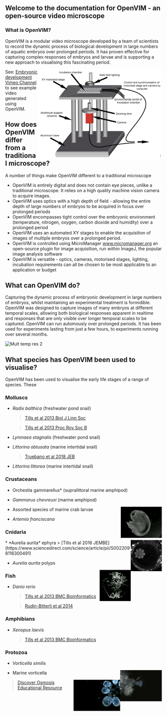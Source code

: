 ## Welcome to the documentation for OpenVIM - an open-source video microscope


### What is OpenVIM?
OpenVIM is a modular video microscope developed by a team of scientists to record the dynamic process of biological development in large numbers of aquatic embryos over prolonged periods. It has proven effective for capturing complex responses of embryos and larvae and is supporting a new approach to visualising this fascinating period.

<img src="assets/OpenVIM.png" title = "OpenVIM Figure" align = "right" width="400">

See: [Embryonic development Vimeo Channel](www.vimeo.com/channels/embryonicdevelopment) to see example video generated using OpenVIM.


## How does OpenVIM differ from a traditional microscope?
A number of things make OpenVIM different to a traditional microscope
 * OpenVIM is entirely digital and does not contain eye pieces, unlike a traditional microscope. It relies on a high quality machine vision camera to acquire images.
 * OpenVIM uses optics with a high depth of field - allowing the entire depth of large numbers of embryos to be acquired in focus over prolonged periods
 * OpenVIM encompasses tight control over the embryonic environment (temperature, nitrogen, oxygen, carbon dioxide and humidity) over a prolonged period
 * OpenVIM uses an automated XY stages to enable the acquisition of images of multiple embryos over a prolonged period.
 * OpenVIM is controlled using MicroManager www.micromanager.org an open-source plugin for image acquisition, run within ImageJ, the popular image analysis software
 * OpenVIM is versatile - optics, cameras, motorised stages, lighting, incubation requirements can all be chosen to be most applicable to an application or budget


## What can OpenVIM do?
Capturing the dynamic process of embryonic development in large numbers of embryos, whilst maintaining an experimental treatment is formidible. OpenVIM was designed to capture images of many embryos at different temporal scales, allowing both biological responses apparent in realtime and responses that are only visible over longer temporal scales to be captured. OpenVIM can run automously over prolonged periods. It has been used for experiments lasting from just a few hours, to experiments running over several months.

<img src="assets/radixDevelopment.gif" title= "Mult temp res 2" width = "500">


## What species has OpenVIM been used to visualise?

OpenVIM has been used to visualise the early life stages of a range of species. These

### Molluscs
* *Radix balthica* (freshwater pond snail)
   > [Tills et al 2013 Biol J Linn Soc](https://academic.oup.com/biolinnean/article/110/3/581/2415874)
   
   > [Tills et al 2013 Proc  Roy Soc B](http://rspb.royalsocietypublishing.org/content/280/1769/20131479.short)

* *Lymnaea stagnalis* (freshwater pond snail)

* *Littorina obtusata* (marine intertidal snail)
   > [Truebano et al 2018 JEB](http://jeb.biologists.org/content/221/8/jeb171629)

* *Littorina littorea* (marine intertidal snail)

### Crustaceans
* Orchestia gammarellus* (supralittoral marine amphipod)

* *Gammarus chevreuxi* (marine amphipod)
<img src="assets/GammarusChevHatching.gif" title= "Gammarus chevreuxi" height = "100" align="right">

* Assorted species of marine crab larvae

* *Artemia franciscana*

### Cnidaria
<img src="assets/ephyra.gif" title= "ephyra" height = "100" align="right">
*  *Aurelia aurita*  ephyra
   > [Tills et al 2016 JEMBE](https://www.sciencedirect.com/science/article/pii/S0022098116300491)



*  *Aurelia aurita* polyps
<img src="assets/jellyfishPolyps.gif" title= "jellyfish polyps" height = "100" align="right">
   
   
   
### Fish
* *Danio rerio* 
   > [Tills et al 2013 BMC Bioinformatics](https://bmcbioinformatics.biomedcentral.com/articles/10.1186/1471-2105-14-37)
 
   > [Rudin-Bitterli et al 2014](http://journals.plos.org/plosone/article?id=10.1371/journal.pone.0113235)


### Amphibians
* *Xenopus laevis* 
  >  [Tills et al 2013 BMC Bioinformatics](https://bmcbioinformatics.biomedcentral.com/articles/10.1186/1471-2105-14-37)


### Protozoa
* *Vorticella similis* 
<img src="assets/VorticellaSimilis.gif" title= "Vorticella similis" height = "100" align="right">

* Marine vorticella
<img src="assets/marineVorticellaColony.gif" title= "Marine vorticella" height = "100" align="right">

  >  [Discover Osmosis Educational Resource](www.discoverosmosis.com)
 

